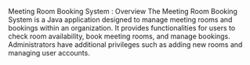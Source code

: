 Meeting Room Booking System :
Overview
The Meeting Room Booking System is a Java application designed to manage meeting rooms
and bookings within an organization. It provides functionalities for users to check room
availability, book meeting rooms, and manage bookings. Administrators have additional
privileges such as adding new rooms and managing user accounts.
